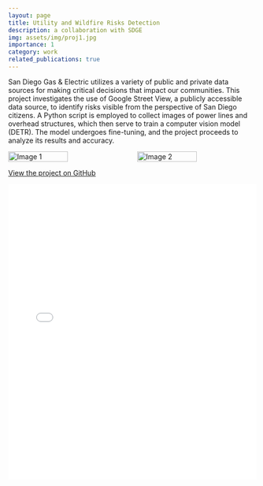```yaml
---
layout: page
title: Utility and Wildfire Risks Detection
description: a collaboration with SDGE
img: assets/img/proj1.jpg
importance: 1
category: work
related_publications: true
---
```


San Diego Gas & Electric utilizes a variety of public and private data sources for making critical decisions that impact our communities. This project investigates the use of Google Street View, a publicly accessible data source, to identify risks visible from the perspective of San Diego citizens. A Python script is employed to collect images of power lines and overhead structures, which then serve to train a computer vision model (DETR). The model undergoes fine-tuning, and the project proceeds to analyze its results and accuracy.

<div style="display:flex; justify-content:space-between;">
  <img src="../../assets/img/proj1_1.png" alt="Image 1" style="width:50%; margin-right:10px;">
  <img src="../../assets/img/proj1_2.jpg" alt="Image 2" style="width:50%; margin-left:10px;">
</div>

[View the project on GitHub](https://github.com/Derek-Wen/StreetViewRiskDetector-DSC180A)

<embed src="../../assets/pdf/DSC_Capstone_Quarter1_Project.pdf" type="application/pdf" width="100%" height="600px" />
